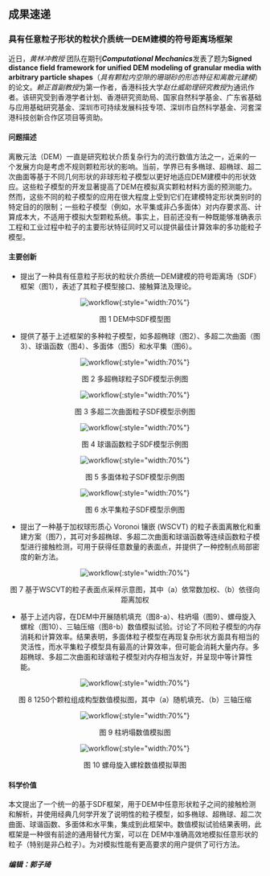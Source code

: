 ## 成果速递

### 具有任意粒子形状的粒状介质统一DEM建模的符号距离场框架

近日，*黄林冲教授* 团队在期刊***Computational Mechanics***发表了题为**Signed distance field framework for unified DEM modeling of granular media with arbitrary particle shapes**（*具有颗粒内空隙的珊瑚砂的形态特征和离散元建模*）的论文。*赖正首副教授*为第一作者，香港科技大学*赵仕威助理研究教授*为通讯作者。该研究受到香港学者计划、香港研究资助局、国家自然科学基金、广东省基础与应用基础研究基金、深圳市可持续发展科技专项、深圳市自然科学基金、河套深港科技创新合作区项目等资助。

#### 问题描述

离散元法（DEM）一直是研究粒状介质复杂行为的流行数值方法之一，近来的一个发展方向是考虑不规则颗粒形状的影响。当前，学界已有多椭球、超椭球、超二次曲面等基于不同几何形状的非球形粒子模型以更好地适应DEM建模中的形状效应。这些粒子模型的开发显著提高了DEM在模拟真实颗粒材料方面的预测能力。然而，这些不同的粒子模型的应用在很大程度上受到它们在建模特定形状类别时的特定目的的限制；一些粒子模型（例如，水平集或非凸多面体）对内存要求高、计算成本大，不适用于模拟大型颗粒系统。事实上，目前还没有一种既能够准确表示工程和工业过程中粒子的主要形状特征同时又可以提供最佳计算效率的多功能粒子模型。

#### 主要创新

- 提出了一种具有任意粒子形状的粒状介质统一DEM建模的符号距离场（SDF）框架（图1），表述了其粒子模型接口、接触算法及理论。

<center>

![workflow](fig-1.png){:style="width:70%"}

图 1 DEM中SDF模型图

</center>

- 提供了基于上述框架的多种粒子模型，如多超椭球（图2）、多超二次曲面（图3）、球谐函数（图4）、多面体（图5）和水平集（图6）。

<center>

![workflow](fig-2.png){:style="width:70%"}

图 2 多超椭球粒子SDF模型示例图

![workflow](fig-3.png){:style="width:70%"}

图 3 多超二次曲面粒子SDF模型示例图

![workflow](fig-4.png){:style="width:70%"}

图 4 球谐函数粒子SDF模型示例图

![workflow](fig-5.png){:style="width:70%"}

图 5 多面体粒子SDF模型示例图

![workflow](fig-6.png){:style="width:70%"}

图 6 水平集粒子SDF模型示例图

</center>

- 提出了一种基于加权球形质心 Voronoi 镶嵌 (WSCVT) 的粒子表面离散化和重建方案（图7），其可对多超椭球、多超二次曲面和球谐函数等连续函数粒子模型进行接触检测，可用于获得任意数量的表面点，并提供了一种控制点局部密度的新方法。

<center>

![workflow](fig-7.png){:style="width:70%"}

图 7 基于WSCVT的粒子表面点采样示意图，其中（a）依常数加权、（b）依径向距离加权

</center>

- 基于上述内容，在DEM中开展随机填充（图8-a）、柱坍塌（图9）、螺母旋入螺栓（图10）、三轴压缩（图8-b）数值模拟试验。讨论了不同粒子模型的内存消耗和计算效率。结果表明，多面体粒子模型在再现复杂形状方面具有相当的灵活性，而水平集粒子模型具有最高的计算效率，但可能会消耗大量内存。多超椭球、多超二次曲面和球谐粒子模型对内存相当友好，并呈现中等计算性能。

<center>

![workflow](fig-8.png){:style="width:70%"}

图 8 1250个颗粒组成构型数值模拟图，其中（a）随机填充、（b）三轴压缩

![workflow](fig-9.png){:style="width:70%"}

图 9 柱坍塌数值模拟图

![workflow](fig-10.png){:style="width:70%"}

图 10 螺母旋入螺栓数值模拟草图

</center>

#### 科学价值

本文提出了一个统一的基于SDF框架，用于DEM中任意形状粒子之间的接触检测和解析，并使用经典几何学开发了说明性的粒子模型，如多椭球、超椭球、超二次曲面、球谐函数、多面体和水平集，集成到此框架中。数值模拟试验结果表明，此框架是一种很有前途的通用替代方案，可以在 DEM中准确高效地模拟任意形状的粒子（特别是非凸粒子）。为对模拟性能有更高要求的用户提供了可行方法。

##### 编辑：郭子琦